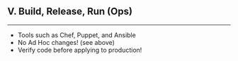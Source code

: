 ## V. Build, Release, Run (Ops)
----

* Tools such as Chef, Puppet, and Ansible
* No Ad Hoc changes! (see above)
* Verify code before applying to production!

